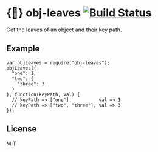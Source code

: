 # {&#127810;} obj-leaves [![Build Status](https://travis-ci.org/orangemug/obj-leaves.svg?branch=master)](https://travis-ci.org/orangemug/obj-leaves)
Get the leaves of an object and their key path.


## Example

    var objLeaves = require("obj-leaves");
    objLeaves({
      "one": 1,
      "two": {
        "three": 3
      }
    }, function(keyPath, val) {
      // keyPath => ["one"],          val => 1
      // keyPath => ["two", "three"], val => 3
    });


## License
MIT

